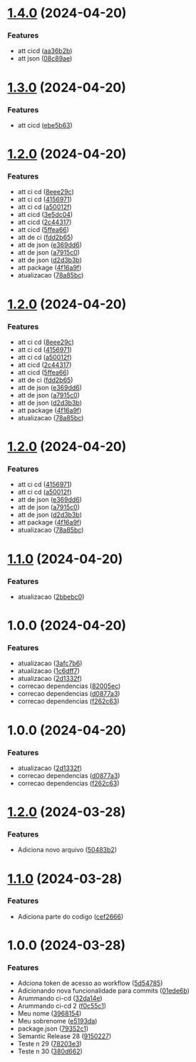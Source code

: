 # [1.4.0](https://github.com/MatheusLobo/A3Unifacs20241/compare/v1.3.0...v1.4.0) (2024-04-20)


### Features

* att cicd ([aa36b2b](https://github.com/MatheusLobo/A3Unifacs20241/commit/aa36b2bdcae9597eb16e283753d9a021f0e9aebf))
* att json ([08c89ae](https://github.com/MatheusLobo/A3Unifacs20241/commit/08c89ae0af46401d946bd9dbf6fd812b128822c6))

# [1.3.0](https://github.com/MatheusLobo/A3Unifacs20241/compare/v1.2.0...v1.3.0) (2024-04-20)


### Features

* att cicd ([ebe5b63](https://github.com/MatheusLobo/A3Unifacs20241/commit/ebe5b6368767dfb15bb0a2941601dc733cd2fa93))

# [1.2.0](https://github.com/MatheusLobo/A3Unifacs20241/compare/v1.1.0...v1.2.0) (2024-04-20)


### Features

* att ci cd ([8eee29c](https://github.com/MatheusLobo/A3Unifacs20241/commit/8eee29c52a7c626420bf8af044b2fff4c3077e45))
* att ci cd ([4156971](https://github.com/MatheusLobo/A3Unifacs20241/commit/4156971d3806680700a1ed375f58c0a1f9fec7c3))
* att ci cd ([a50012f](https://github.com/MatheusLobo/A3Unifacs20241/commit/a50012f4ee92e19e45e2438a374f306e54f99831))
* att cicd ([3e5dc04](https://github.com/MatheusLobo/A3Unifacs20241/commit/3e5dc046a3ead308508f9c6072f4ddd0405f9e36))
* att cicd ([2c44317](https://github.com/MatheusLobo/A3Unifacs20241/commit/2c44317dd68b3e81a8a96f40c9d857518dc858e2))
* att cicd ([5ffea66](https://github.com/MatheusLobo/A3Unifacs20241/commit/5ffea66eb91bd178215c3359100962956bf8e101))
* att de ci ([fdd2b65](https://github.com/MatheusLobo/A3Unifacs20241/commit/fdd2b65fd6c3a7986765bb6be89f8f1d34cb9f3c))
* att de json ([e369dd6](https://github.com/MatheusLobo/A3Unifacs20241/commit/e369dd6389f4de22ca14b6d1d67ed09a7271fbf3))
* att de json ([a7915c0](https://github.com/MatheusLobo/A3Unifacs20241/commit/a7915c033b38c3479bbfb2c58bd0e7cb4b9ce746))
* att de json ([d2d3b3b](https://github.com/MatheusLobo/A3Unifacs20241/commit/d2d3b3b96b021f0609a8880d79b8e4256fcff82a))
* att package ([4f16a9f](https://github.com/MatheusLobo/A3Unifacs20241/commit/4f16a9f18baa0804856613d3ed8788b5090814b5))
* atualizacao ([78a85bc](https://github.com/MatheusLobo/A3Unifacs20241/commit/78a85bc5b50347a7dab8b42b142dc956f12827bd))

# [1.2.0](https://github.com/MatheusLobo/A3Unifacs20241/compare/v1.1.0...v1.2.0) (2024-04-20)


### Features

* att ci cd ([8eee29c](https://github.com/MatheusLobo/A3Unifacs20241/commit/8eee29c52a7c626420bf8af044b2fff4c3077e45))
* att ci cd ([4156971](https://github.com/MatheusLobo/A3Unifacs20241/commit/4156971d3806680700a1ed375f58c0a1f9fec7c3))
* att ci cd ([a50012f](https://github.com/MatheusLobo/A3Unifacs20241/commit/a50012f4ee92e19e45e2438a374f306e54f99831))
* att cicd ([2c44317](https://github.com/MatheusLobo/A3Unifacs20241/commit/2c44317dd68b3e81a8a96f40c9d857518dc858e2))
* att cicd ([5ffea66](https://github.com/MatheusLobo/A3Unifacs20241/commit/5ffea66eb91bd178215c3359100962956bf8e101))
* att de ci ([fdd2b65](https://github.com/MatheusLobo/A3Unifacs20241/commit/fdd2b65fd6c3a7986765bb6be89f8f1d34cb9f3c))
* att de json ([e369dd6](https://github.com/MatheusLobo/A3Unifacs20241/commit/e369dd6389f4de22ca14b6d1d67ed09a7271fbf3))
* att de json ([a7915c0](https://github.com/MatheusLobo/A3Unifacs20241/commit/a7915c033b38c3479bbfb2c58bd0e7cb4b9ce746))
* att de json ([d2d3b3b](https://github.com/MatheusLobo/A3Unifacs20241/commit/d2d3b3b96b021f0609a8880d79b8e4256fcff82a))
* att package ([4f16a9f](https://github.com/MatheusLobo/A3Unifacs20241/commit/4f16a9f18baa0804856613d3ed8788b5090814b5))
* atualizacao ([78a85bc](https://github.com/MatheusLobo/A3Unifacs20241/commit/78a85bc5b50347a7dab8b42b142dc956f12827bd))

# [1.2.0](https://github.com/MatheusLobo/A3Unifacs20241/compare/v1.1.0...v1.2.0) (2024-04-20)


### Features

* att ci cd ([4156971](https://github.com/MatheusLobo/A3Unifacs20241/commit/4156971d3806680700a1ed375f58c0a1f9fec7c3))
* att ci cd ([a50012f](https://github.com/MatheusLobo/A3Unifacs20241/commit/a50012f4ee92e19e45e2438a374f306e54f99831))
* att de json ([e369dd6](https://github.com/MatheusLobo/A3Unifacs20241/commit/e369dd6389f4de22ca14b6d1d67ed09a7271fbf3))
* att de json ([a7915c0](https://github.com/MatheusLobo/A3Unifacs20241/commit/a7915c033b38c3479bbfb2c58bd0e7cb4b9ce746))
* att de json ([d2d3b3b](https://github.com/MatheusLobo/A3Unifacs20241/commit/d2d3b3b96b021f0609a8880d79b8e4256fcff82a))
* att package ([4f16a9f](https://github.com/MatheusLobo/A3Unifacs20241/commit/4f16a9f18baa0804856613d3ed8788b5090814b5))
* atualizacao ([78a85bc](https://github.com/MatheusLobo/A3Unifacs20241/commit/78a85bc5b50347a7dab8b42b142dc956f12827bd))

# [1.1.0](https://github.com/MatheusLobo/A3Unifacs20241/compare/v1.0.0...v1.1.0) (2024-04-20)


### Features

* atualizacao ([2bbebc0](https://github.com/MatheusLobo/A3Unifacs20241/commit/2bbebc047e7422bd6edc668f71387a91dc08b130))

# 1.0.0 (2024-04-20)


### Features

* atualizacao ([3afc7b6](https://github.com/MatheusLobo/A3Unifacs20241/commit/3afc7b653778a26098c1d78bbcdae971c290c7ed))
* atualizacao ([1c6dff7](https://github.com/MatheusLobo/A3Unifacs20241/commit/1c6dff783126444b64edd345d580942cc07c3abf))
* atualizacao ([2d1332f](https://github.com/MatheusLobo/A3Unifacs20241/commit/2d1332f7be6a61831fa52c1a95ef2b3b732dd81c))
* correcao dependencias ([82005ec](https://github.com/MatheusLobo/A3Unifacs20241/commit/82005ec5e3a11805e244671279f6f829bfd9cd25))
* correcao dependencias ([d0877a3](https://github.com/MatheusLobo/A3Unifacs20241/commit/d0877a3e57f313918fa073ee214c0fab1e4db416))
* correcao dependencias ([f262c63](https://github.com/MatheusLobo/A3Unifacs20241/commit/f262c63466b0b1f143804bca2bd1c43bc3cde479))

# 1.0.0 (2024-04-20)


### Features

* atualizacao ([2d1332f](https://github.com/MatheusLobo/A3Unifacs20241/commit/2d1332f7be6a61831fa52c1a95ef2b3b732dd81c))
* correcao dependencias ([d0877a3](https://github.com/MatheusLobo/A3Unifacs20241/commit/d0877a3e57f313918fa073ee214c0fab1e4db416))
* correcao dependencias ([f262c63](https://github.com/MatheusLobo/A3Unifacs20241/commit/f262c63466b0b1f143804bca2bd1c43bc3cde479))

# [1.2.0](https://github.com/MatheusLobo/GQS/compare/v1.1.0...v1.2.0) (2024-03-28)


### Features

* Adiciona novo arquivo ([50483b2](https://github.com/MatheusLobo/GQS/commit/50483b21d95eb921e268de25f62fa46db2863b62))

# [1.1.0](https://github.com/MatheusLobo/GQS/compare/v1.0.0...v1.1.0) (2024-03-28)


### Features

* Adiciona parte do codigo ([cef2666](https://github.com/MatheusLobo/GQS/commit/cef266690faa2173dbda74b09369d23916172818))

# 1.0.0 (2024-03-28)


### Features

* Adciona token de acesso ao workflow ([5d54785](https://github.com/MatheusLobo/GQS/commit/5d547854de9b4b69885feefe6e3e4957c11bbbcb))
* Adicionando nova funcionalidade para commits ([01ede6b](https://github.com/MatheusLobo/GQS/commit/01ede6b6de9b6bd983733c9f29aee68bcbb13a9e))
* Arummando ci-cd ([32da14e](https://github.com/MatheusLobo/GQS/commit/32da14e86ba06a2fc0baeb859e0fd8c69850419f))
* Arummando ci-cd 2 ([f0c55c1](https://github.com/MatheusLobo/GQS/commit/f0c55c13d6a0e41271c5f3a6a6da5023deb13ea5))
* Meu nome ([3968154](https://github.com/MatheusLobo/GQS/commit/396815485636350ee5bcfef48a2918b5e77873f6))
* Meu sobrenome ([e5193da](https://github.com/MatheusLobo/GQS/commit/e5193da55ae07d9ebdb3efdd0cd49e05294cc2f8))
* package.json ([79352c1](https://github.com/MatheusLobo/GQS/commit/79352c159b8da413e7f82d400384c73571a36f6c))
* Semantic Release 28 ([9150227](https://github.com/MatheusLobo/GQS/commit/9150227c274053ea20a8ab18339455dda0dcc603))
* Teste n 29 ([78203e3](https://github.com/MatheusLobo/GQS/commit/78203e3c47f9e3bcb095e03ae08fccecea6ad02c))
* Teste n 30 ([380d662](https://github.com/MatheusLobo/GQS/commit/380d662e19c13accf80f42c8da7550f71adf9373))
